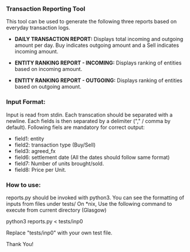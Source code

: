 ### Transaction Reporting Tool

This tool can be used to generate the following three reports based on everyday transaction logs.

* **DAILY TRANSACTION REPORT:** Displays total incoming and outgoing amount per day. Buy indicates outgoing amount and a Sell indicates incoming amount.

* **ENTITY RANKING REPORT - INCOMING:** Displays ranking of entities based on incoming amount. 

* **ENTITY RANKING REPORT - OUTGOING:** Displays ranking of entities based on outgoing amount. 

### Input Format:
Input is read from stdin. Each transcation should be separated with a newline. Each fields is then separated by a delimiter ("," / comma by default).
Following fiels are mandatory for correct output:
* field1: entity
* field2: transaction type (Buy/Sell)
* field3: agreed_fx
* field6: settlement date (All the dates should follow same format)
* field7: Number of units brought/sold.
* field8: Price per Unit.

### How to use:
reports.py should be invoked with python3. You can see the formatting of inputs from files under tests/
On *nix, Use the following command to execute from current directory (Glasgow)

python3 reports.py < tests/inp0

Replace "tests/inp0" with your own test file.

Thank You!
